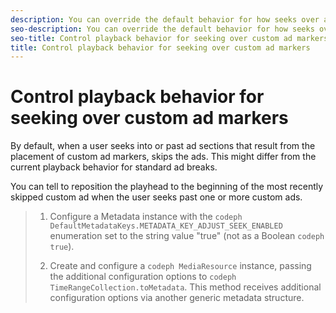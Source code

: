 ```yaml
---
description: You can override the default behavior for how seeks over ads when using custom ad markers.
seo-description: You can override the default behavior for how seeks over ads when using custom ad markers.
seo-title: Control playback behavior for seeking over custom ad markers
title: Control playback behavior for seeking over custom ad markers
---
```


# Control playback behavior for seeking over custom ad markers

By default, when a user seeks into or past ad sections that result from the placement of custom ad markers,  skips the ads. This might differ from the current playback behavior for standard ad breaks.

You can tell  to reposition the playhead to the beginning of the most recently skipped custom ad when the user seeks past one or more custom ads.

>1. Configure a Metadata instance with the `codeph DefaultMetadataKeys.METADATA_KEY_ADJUST_SEEK_ENABLED` enumeration set to the string value "true" (not as a Boolean `codeph true`).
>   
>   
>1. Create and configure a `codeph MediaResource` instance, passing the additional configuration options to `codeph TimeRangeCollection.toMetadata`. This method receives additional configuration options via another generic metadata structure.
>   
>   
>   
>   
>   
